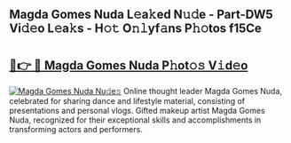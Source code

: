 ## Magda Gomes Nuda L𝚎a𝚔ed N𝚞𝚍e - Part-DW5 Vi𝚍𝚎o L𝚎a𝚔s - H𝚘𝚝 O𝚗𝚕yf𝚊ns P𝚑𝚘tos f15Ce

# <h2><a href="http://kfcirrp.oniu.top/?m=Magda+Gomes+Nuda">🔗👉 🔴 Magda Gomes Nuda P𝚑ot𝚘𝚜 V𝚒d𝚎o</a></h2>

[![Magda Gomes Nuda Nu𝚍e𝚜](https://i.imgur.com/0qMVB7G.gif)](http://kfcirrp.oniu.top/?m=Magda+Gomes+Nuda)
Online thought leader Magda Gomes Nuda, celebrated for sharing dance and lifestyle material, consisting of presentations and personal vlogs. Gifted makeup artist Magda Gomes Nuda, recognized for their exceptional skills and accomplishments in transforming actors and performers.  
